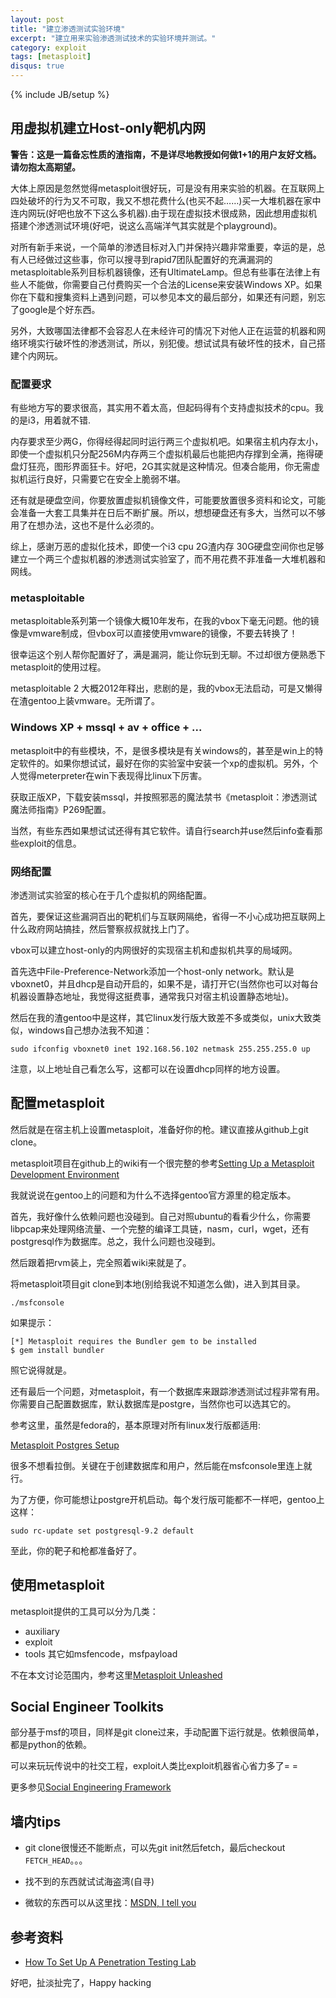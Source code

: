 ```yaml
---
layout: post
title: "建立渗透测试实验环境"
excerpt: "建立用来实验渗透测试技术的实验环境并测试。"
category: exploit
tags: [metasploit]
disqus: true
---
```

{% include JB/setup %}

## 用虚拟机建立Host-only靶机内网

**警告：这是一篇备忘性质的渣指南，不是详尽地教授如何做1+1的用户友好文档。请勿抱太高期望。**

大体上原因是忽然觉得metasploit很好玩，可是没有用来实验的机器。在互联网上四处破坏的行为又不可取，我又不想花费什么(也买不起……)买一大堆机器在家中连内网玩(好吧也放不下这么多机器).由于现在虚拟技术很成熟，因此想用虚拟机搭建个渗透测试环境(好吧，说这么高端洋气其实就是个playground)。

对所有新手来说，一个简单的渗透目标对入门并保持兴趣非常重要，幸运的是，总有人已经做过这些事，你可以搜寻到rapid7团队配置好的充满漏洞的metasploitable系列目标机器镜像，还有UltimateLamp。但总有些事在法律上有些人不能做，你需要自己付费购买一个合法的License来安装Windows XP。如果你在下载和搜集资料上遇到问题，可以参见本文的最后部分，如果还有问题，别忘了google是个好东西。

另外，大致哪国法律都不会容忍人在未经许可的情况下对他人正在运营的机器和网络环境实行破坏性的渗透测试，所以，别犯傻。想试试具有破坏性的技术，自己搭建个内网玩。

### 配置要求

有些地方写的要求很高，其实用不着太高，但起码得有个支持虚拟技术的cpu。我的是i3，用着就不错.

内存要求至少两G，你得经得起同时运行两三个虚拟机吧。如果宿主机内存太小，即使一个虚拟机只分配256M内存两三个虚拟机最后也能把内存撑到全满，拖得硬盘灯狂亮，图形界面狂卡。好吧，2G其实就是这种情况。但凑合能用，你无需虚拟机运行良好，只需要它在安全上脆弱不堪。

还有就是硬盘空间，你要放置虚拟机镜像文件，可能要放置很多资料和论文，可能会准备一大套工具集并在日后不断扩展。所以，想想硬盘还有多大，当然可以不够用了在想办法，这也不是什么必须的。

综上，感谢万恶的虚拟化技术，即使一个i3 cpu 2G渣内存 30G硬盘空间你也足够建立一个两三个虚拟机器的渗透测试实验室了，而不用花费不菲准备一大堆机器和网线。

### metasploitable

metasploitable系列第一个镜像大概10年发布，在我的vbox下毫无问题。他的镜像是vmware制成，但vbox可以直接使用vmware的镜像，不要去转换了！

很幸运这个别人帮你配置好了，满是漏洞，能让你玩到无聊。不过却很方便熟悉下metasploit的使用过程。

metasploitable 2 大概2012年释出，悲剧的是，我的vbox无法启动，可是又懒得在渣gentoo上装vmware。无所谓了。

### Windows XP + mssql + av + office + ...

metasploit中的有些模块，不，是很多模块是有关windows的，甚至是win上的特定软件的。如果你想试试，最好在你的实验室中安装一个xp的虚拟机。另外，个人觉得meterpreter在win下表现得比linux下厉害。

获取正版XP，下载安装mssql，并按照邪恶的魔法禁书《metasploit：渗透测试魔法师指南》P269配置。

当然，有些东西如果想试试还得有其它软件。请自行search并use然后info查看那些exploit的信息。

### 网络配置

渗透测试实验室的核心在于几个虚拟机的网络配置。

首先，要保证这些漏洞百出的靶机们与互联网隔绝，省得一不小心成功把互联网上什么政府网站搞挂，然后警察叔叔就找上门了。

vbox可以建立host-only的内网很好的实现宿主机和虚拟机共享的局域网。

首先选中File-Preference-Network添加一个host-only network。默认是vboxnet0，并且dhcp是自动开启的，如果不是，请打开它(当然你也可以对每台机器设置静态地址，我觉得这挺费事，通常我只对宿主机设置静态地址)。

然后在我的渣gentoo中是这样，其它linux发行版大致差不多或类似，unix大致类似，windows自己想办法我不知道：

    sudo ifconfig vboxnet0 inet 192.168.56.102 netmask 255.255.255.0 up
    
注意，以上地址自己看怎么写，这都可以在设置dhcp同样的地方设置。

## 配置metasploit

然后就是在宿主机上设置metasploit，准备好你的枪。建议直接从github上git clone。

metasploit项目在github上的wiki有一个很完整的参考[Setting Up a Metasploit Development Environment](https://github.com/rapid7/metasploit-framework/wiki/Setting-Up-a-Metasploit-Development-Environment)

我就说说在gentoo上的问题和为什么不选择gentoo官方源里的稳定版本。

首先，我好像什么依赖问题也没碰到。自己对照ubuntu的看看少什么，你需要libpcap来处理网络流量、一个完整的编译工具链，nasm，curl，wget，还有postgresql作为数据库。总之，我什么问题也没碰到。

然后跟着把rvm装上，完全照着wiki来就是了。

将metasploit项目git clone到本地(别给我说不知道怎么做)，进入到其目录。

    ./msfconsole

如果提示：

    [*] Metasploit requires the Bundler gem to be installed
    $ gem install bundler

照它说得就是。

还有最后一个问题，对metasploit，有一个数据库来跟踪渗透测试过程非常有用。你需要自己配置数据库，默认数据库是postgre，当然你也可以选其它的。

参考这里，虽然是fedora的，基本原理对所有linux发行版都适用:

[Metasploit Postgres Setup](https://fedoraproject.org/wiki/Metasploit_Postgres_Setup)

很多不想看拉倒。关键在于创建数据库和用户，然后能在msfconsole里连上就行。

为了方便，你可能想让postgre开机启动。每个发行版可能都不一样吧，gentoo上这样：

    sudo rc-update set postgresql-9.2 default

至此，你的靶子和枪都准备好了。

## 使用metasploit

metasploit提供的工具可以分为几类：
- auxiliary
- exploit
- tools
其它如msfencode，msfpayload

不在本文讨论范围内，参考这里[Metasploit Unleashed](http://www.offensive-security.com/metasploit-unleashed/Main_Page)

## Social Engineer Toolkits

部分基于msf的项目，同样是git clone过来，手动配置下运行就是。依赖很简单，都是python的依赖。

可以来玩玩传说中的社交工程，exploit人类比exploit机器省心省力多了= =

更多参见[Social Engineering Framework](http://www.social-engineer.org/framework/Social_Engineering_Framework)

## 墙内tips

- git clone很慢还不能断点，可以先git init然后fetch，最后checkout `FETCH_HEAD`。。。

- 找不到的东西就试试海盗湾(自寻)

- 微软的东西可以从这里找：[MSDN, I tell you](http://www.itellyou.cn/)

## 参考资料

- [How To Set Up A Penetration Testing Lab](https://community.rapid7.com/docs/DOC-2196)

好吧，扯淡扯完了，Happy hacking
